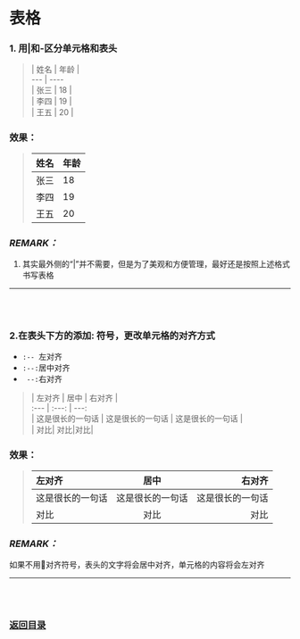 # **表格**

### 1. 用|和-区分单元格和表头


> | 姓名  \| 年龄 |  
>  \---   \| \----  
> | 张三  \| 18 |  
> | 李四  | 19 |  
> | 王五  | 20 | 



### 效果：

> | 姓名  | 年龄 |  
> | ---   | ----  
> | 张三  | 18 |  
> | 李四  | 19 |  
> | 王五  | 20 | 

### *REMARK：*
1. 其实最外侧的“|”并不需要，但是为了美观和方便管理，最好还是按照上述格式书写表格

---------
<br><br>

### 2.在表头下方的添加: 符号，更改单元格的对齐方式
- `:-- `左对齐
- `:--:`居中对齐
- ` --:`右对齐


> | 左对齐 | 居中 |  右对齐 |  
>  \:---  | :---: |     ---:  
> | 这是很长的一句话  \| 这是很长的一句话 | 这是很长的一句话 |  
>| 对比| 对比|对比|




### 效果：

> | 左对齐 | 居中 |  右对齐 |  
>  :---  | :---: |     ---:  
> | 这是很长的一句话  | 这是很长的一句话 | 这是很长的一句话 |
> | 对比| 对比|对比|

### *REMARK：*
如果不用对齐符号，表头的文字将会居中对齐，单元格的内容将会左对齐

---------
<br><br>
###  [返回目录](../README.md)